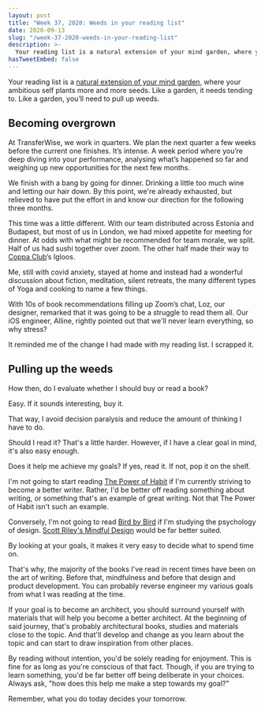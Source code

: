 ```yaml
---
layout: post
title: "Week 37, 2020: Weeds in your reading list"
date: 2020-09-13
slug: "/week-37-2020-weeds-in-your-reading-list"
description: >-
  Your reading list is a natural extension of your mind garden, where your ambitious self plants more and more seeds. Like a garden, it needs tending to. Like a garden, you’ll need to pull up weeds.
hasTweetEmbed: false
---
```


Your reading list is a <a href="https://nesslabs.com/mind-garden" target="_blank" rel="noopener noreferrer">natural extension of your mind garden</a>, where your ambitious self plants more and more seeds. Like a garden, it needs tending to. Like a garden, you’ll need to pull up weeds.

## Becoming overgrown

At TransferWise, we work in quarters. We plan the next quarter a few weeks before the current one finishes. It’s intense. A week period where you’re deep diving into your performance, analysing what’s happened so far and weighing up new opportunities for the next few months.

We finish with a bang by going for dinner. Drinking a little too much wine and letting our hair down. By this point, we're already exhausted, but relieved to have put the effort in and know our direction for the following three months.

This time was a little different. With our team distributed across Estonia and Budapest, but most of us in London, we had mixed appetite for meeting for dinner. At odds with what might be recommended for team morale, we split. Half of us had sushi together over zoom. The other half made their way to <a href="https://coppaclub.co.uk/towerbridge/" target="_blank" rel="noopener noreferrer">Coppa Club</a>’s Igloos.

Me, still with covid anxiety, stayed at home and instead had a wonderful discussion about fiction, meditation, silent retreats, the many different types of Yoga and cooking to name a few things.

With 10s of book recommendations filling up Zoom’s chat, Loz, our designer, remarked that it was going to be a struggle to read them all. Our iOS engineer, Alline, rightly pointed out that we'll never learn everything, so why stress?

It reminded me of the change I had made with my reading list. I scrapped it.

## Pulling up the weeds

How then, do I evaluate whether I should buy or read a book?

Easy. If it sounds interesting, buy it.

That way, I avoid decision paralysis and reduce the amount of thinking I have to do.

Should I read it? That's a little harder. However, if I have a clear goal in mind, it's also easy enough.

Does it help me achieve my goals? If yes, read it. If not, pop it on the shelf.

I'm not going to start reading <a href="https://charlesduhigg.com/the-power-of-habit/" target="_blank" rel="noopener noreferrer">The Power of Habit</a> if I'm currently striving to become a better writer. Rather, I'd be better off reading something about writing, or something that's an example of great writing. Not that The Power of Habit isn't such an example.

Conversely, I'm not going to read <a href="https://www.worldcat.org/title/bird-by-bird-some-instructions-on-writing-and-life/oclc/32132867&referer=brief_results" target="_blank" rel="noopener noreferrer">Bird by Bird</a> if I'm studying the psychology of design. <a href="https://mindfuldesign.xyz/" target="_blank" rel="noopener noreferrer">Scott Riley's Mindful Design</a> would be far better suited.

By looking at your goals, it makes it very easy to decide what to spend time on.

That's why, the majority of the books I've read in recent times have been on the art of writing. Before that, mindfulness and before that design and product development. You can probably reverse engineer my various goals from what I was reading at the time.

If your goal is to become an architect, you should surround yourself with materials that will help you become a better architect. At the beginning of said journey, that's probably architectural books, studies and materials close to the topic. And that'll develop and change as you learn about the topic and can start to draw inspiration from other places.

By reading without intention, you'd be solely reading for enjoyment. This is fine for as long as you're conscious of that fact. Though, if you are trying to learn something, you'd be far better off being deliberate in your choices. Always ask, "how does this help me make a step towards my goal?"

Remember, what you do today decides your tomorrow.
